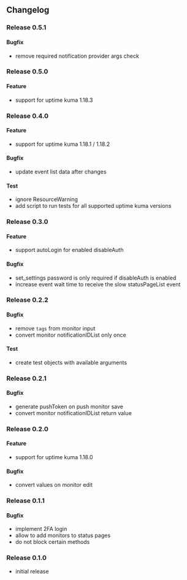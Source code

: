 ## Changelog

### Release 0.5.1

#### Bugfix
- remove required notification provider args check

### Release 0.5.0

#### Feature
- support for uptime kuma 1.18.3

### Release 0.4.0

#### Feature
- support for uptime kuma 1.18.1 / 1.18.2

#### Bugfix
- update event list data after changes

#### Test
- ignore ResourceWarning
- add script to run tests for all supported uptime kuma versions

### Release 0.3.0

#### Feature
- support autoLogin for enabled disableAuth

#### Bugfix
- set_settings password is only required if disableAuth is enabled
- increase event wait time to receive the slow statusPageList event

### Release 0.2.2

#### Bugfix
- remove `tags` from monitor input
- convert monitor notificationIDList only once

#### Test
- create test objects with available arguments

### Release 0.2.1

#### Bugfix
- generate pushToken on push monitor save
- convert monitor notificationIDList return value

### Release 0.2.0

#### Feature
- support for uptime kuma 1.18.0

#### Bugfix
- convert values on monitor edit

### Release 0.1.1

#### Bugfix
- implement 2FA login
- allow to add monitors to status pages
- do not block certain methods

### Release 0.1.0

- initial release
